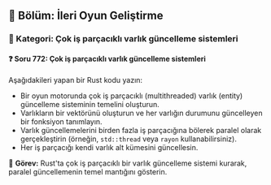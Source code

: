 ## 📘 Bölüm: İleri Oyun Geliştirme  
### 🔹 Kategori: Çok iş parçacıklı varlık güncelleme sistemleri  
#### ❓ Soru 772: Çok iş parçacıklı varlık güncelleme sistemleri

Aşağıdakileri yapan bir Rust kodu yazın:

- Bir oyun motorunda çok iş parçacıklı (multithreaded) varlık (entity) güncelleme sisteminin temelini oluşturun.
- Varlıkların bir vektörünü oluşturun ve her varlığın durumunu güncelleyen bir fonksiyon tanımlayın.
- Varlık güncellemelerini birden fazla iş parçacığına bölerek paralel olarak gerçekleştirin (örneğin, `std::thread` veya `rayon` kullanabilirsiniz).
- Her iş parçacığı kendi varlık alt kümesini güncellesin.

🔧 **Görev:** Rust'ta çok iş parçacıklı bir varlık güncelleme sistemi kurarak, paralel güncellemenin temel mantığını gösterin.
